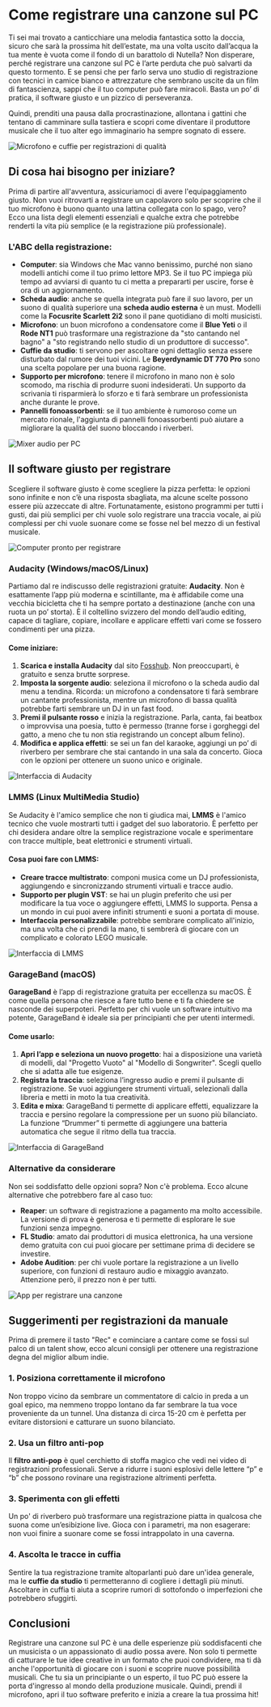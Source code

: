 # Come registrare una canzone sul PC

Ti sei mai trovato a canticchiare una melodia fantastica sotto la doccia, sicuro che sarà la prossima hit dell’estate, ma una volta uscito dall’acqua la tua mente è vuota come il fondo di un barattolo di Nutella? Non disperare, perché registrare una canzone sul PC è l’arte perduta che può salvarti da questo tormento. E se pensi che per farlo serva uno studio di registrazione con tecnici in camice bianco e attrezzature che sembrano uscite da un film di fantascienza, sappi che il tuo computer può fare miracoli. Basta un po’ di pratica, il software giusto e un pizzico di perseveranza.

Quindi, prenditi una pausa dalla procrastinazione, allontana i gattini che tentano di camminare sulla tastiera e scopri come diventare il produttore musicale che il tuo alter ego immaginario ha sempre sognato di essere.

![Microfono e cuffie per registrazioni di qualità](/guide-img/output/mic.jpg)

## Di cosa hai bisogno per iniziare?

Prima di partire all'avventura, assicuriamoci di avere l'equipaggiamento giusto. Non vuoi ritrovarti a registrare un capolavoro solo per scoprire che il tuo microfono è buono quanto una lattina collegata con lo spago, vero? Ecco una lista degli elementi essenziali e qualche extra che potrebbe renderti la vita più semplice (e la registrazione più professionale).

### L'ABC della registrazione:

- **Computer**: sia Windows che Mac vanno benissimo, purché non siano modelli antichi come il tuo primo lettore MP3. Se il tuo PC impiega più tempo ad avviarsi di quanto tu ci metta a prepararti per uscire, forse è ora di un aggiornamento.
- **Scheda audio**: anche se quella integrata può fare il suo lavoro, per un suono di qualità superiore una **scheda audio esterna** è un must. Modelli come la **Focusrite Scarlett 2i2** sono il pane quotidiano di molti musicisti.
- **Microfono**: un buon microfono a condensatore come il **Blue Yeti** o il **Rode NT1** può trasformare una registrazione da "sto cantando nel bagno" a "sto registrando nello studio di un produttore di successo".
- **Cuffie da studio**: ti servono per ascoltare ogni dettaglio senza essere disturbato dal rumore dei tuoi vicini. Le **Beyerdynamic DT 770 Pro** sono una scelta popolare per una buona ragione.
- **Supporto per microfono**: tenere il microfono in mano non è solo scomodo, ma rischia di produrre suoni indesiderati. Un supporto da scrivania ti risparmierà lo sforzo e ti farà sembrare un professionista anche durante le prove.
- **Pannelli fonoassorbenti**: se il tuo ambiente è rumoroso come un mercato rionale, l'aggiunta di pannelli fonoassorbenti può aiutare a migliorare la qualità del suono bloccando i riverberi.

![Mixer audio per PC](/guide-img/output/mixer.jpg)

## Il software giusto per registrare

Scegliere il software giusto è come scegliere la pizza perfetta: le opzioni sono infinite e non c’è una risposta sbagliata, ma alcune scelte possono essere più azzeccate di altre. Fortunatamente, esistono programmi per tutti i gusti, dai più semplici per chi vuole solo registrare una traccia vocale, ai più complessi per chi vuole suonare come se fosse nel bel mezzo di un festival musicale.

![Computer pronto per registrare](/guide-img/output/comefare.jpg)

### Audacity (Windows/macOS/Linux)

Partiamo dal re indiscusso delle registrazioni gratuite: **Audacity**. Non è esattamente l’app più moderna e scintillante, ma è affidabile come una vecchia bicicletta che ti ha sempre portato a destinazione (anche con una ruota un po’ storta). È il coltellino svizzero del mondo dell’audio editing, capace di tagliare, copiare, incollare e applicare effetti vari come se fossero condimenti per una pizza.

#### Come iniziare:

1. **Scarica e installa Audacity** dal sito [Fosshub](https://www.fosshub.com/Audacity.html). Non preoccuparti, è gratuito e senza brutte sorprese.
2. **Imposta la sorgente audio**: seleziona il microfono o la scheda audio dal menu a tendina. Ricorda: un microfono a condensatore ti farà sembrare un cantante professionista, mentre un microfono di bassa qualità potrebbe farti sembrare un DJ in un fast food.
3. **Premi il pulsante rosso** e inizia la registrazione. Parla, canta, fai beatbox o improvvisa una poesia, tutto è permesso (tranne forse i gorgheggi del gatto, a meno che tu non stia registrando un concept album felino).
4. **Modifica e applica effetti**: se sei un fan del karaoke, aggiungi un po’ di riverbero per sembrare che stai cantando in una sala da concerto. Gioca con le opzioni per ottenere un suono unico e originale.

![Interfaccia di Audacity](/guide-img/output/2GS6SDyWfU.jpg)

### LMMS (Linux MultiMedia Studio)

Se Audacity è l'amico semplice che non ti giudica mai, **LMMS** è l'amico tecnico che vuole mostrarti tutti i gadget del suo laboratorio. È perfetto per chi desidera andare oltre la semplice registrazione vocale e sperimentare con tracce multiple, beat elettronici e strumenti virtuali.

#### Cosa puoi fare con LMMS:

- **Creare tracce multistrato**: componi musica come un DJ professionista, aggiungendo e sincronizzando strumenti virtuali e tracce audio.
- **Supporto per plugin VST**: se hai un plugin preferito che usi per modificare la tua voce o aggiungere effetti, LMMS lo supporta. Pensa a un mondo in cui puoi avere infiniti strumenti e suoni a portata di mouse.
- **Interfaccia personalizzabile**: potrebbe sembrare complicato all'inizio, ma una volta che ci prendi la mano, ti sembrerà di giocare con un complicato e colorato LEGO musicale.

![Interfaccia di LMMS](/guide-img/output/N1ehCuo4OR.jpg)

### GarageBand (macOS)

**GarageBand** è l’app di registrazione gratuita per eccellenza su macOS. È come quella persona che riesce a fare tutto bene e ti fa chiedere se nasconde dei superpoteri. Perfetto per chi vuole un software intuitivo ma potente, GarageBand è ideale sia per principianti che per utenti intermedi.

#### Come usarlo:

1. **Apri l’app e seleziona un nuovo progetto**: hai a disposizione una varietà di modelli, dal "Progetto Vuoto" al "Modello di Songwriter". Scegli quello che si adatta alle tue esigenze.
2. **Registra la traccia**: seleziona l’ingresso audio e premi il pulsante di registrazione. Se vuoi aggiungere strumenti virtuali, selezionali dalla libreria e metti in moto la tua creatività.
3. **Edita e mixa**: GarageBand ti permette di applicare effetti, equalizzare la traccia e persino regolare la compressione per un suono più bilanciato. La funzione “Drummer” ti permette di aggiungere una batteria automatica che segue il ritmo della tua traccia.

![Interfaccia di GarageBand](/guide-img/output/gband2.jpg)

### Alternative da considerare

Non sei soddisfatto delle opzioni sopra? Non c'è problema. Ecco alcune alternative che potrebbero fare al caso tuo:

- **Reaper**: un software di registrazione a pagamento ma molto accessibile. La versione di prova è generosa e ti permette di esplorare le sue funzioni senza impegno.
- **FL Studio**: amato dai produttori di musica elettronica, ha una versione demo gratuita con cui puoi giocare per settimane prima di decidere se investire.
- **Adobe Audition**: per chi vuole portare la registrazione a un livello superiore, con funzioni di restauro audio e mixaggio avanzato. Attenzione però, il prezzo non è per tutti.

![App per registrare una canzone](/guide-img/output/xC0rMdYAMH.jpg)

## Suggerimenti per registrazioni da manuale

Prima di premere il tasto "Rec" e cominciare a cantare come se fossi sul palco di un talent show, ecco alcuni consigli per ottenere una registrazione degna del miglior album indie.

### 1. Posiziona correttamente il microfono
Non troppo vicino da sembrare un commentatore di calcio in preda a un goal epico, ma nemmeno troppo lontano da far sembrare la tua voce proveniente da un tunnel. Una distanza di circa 15-20 cm è perfetta per evitare distorsioni e catturare un suono bilanciato.

### 2. Usa un filtro anti-pop
Il **filtro anti-pop** è quel cerchietto di stoffa magico che vedi nei video di registrazioni professionali. Serve a ridurre i suoni esplosivi delle lettere “p” e “b” che possono rovinare una registrazione altrimenti perfetta.

### 3. Sperimenta con gli effetti
Un po' di riverbero può trasformare una registrazione piatta in qualcosa che suona come un’esibizione live. Gioca con i parametri, ma non esagerare: non vuoi finire a suonare come se fossi intrappolato in una caverna.

### 4. Ascolta le tracce in cuffia
Sentire la tua registrazione tramite altoparlanti può dare un'idea generale, ma le **cuffie da studio** ti permetteranno di cogliere i dettagli più minuti. Ascoltare in cuffia ti aiuta a scoprire rumori di sottofondo o imperfezioni che potrebbero sfuggirti.

## Conclusioni

Registrare una canzone sul PC è una delle esperienze più soddisfacenti che un musicista o un appassionato di audio possa avere. Non solo ti permette di catturare le tue idee creative in un formato che puoi condividere, ma ti dà anche l'opportunità di giocare con i suoni e scoprire nuove possibilità musicali. Che tu sia un principiante o un esperto, il tuo PC può essere la porta d'ingresso al mondo della produzione musicale. Quindi, prendi il microfono, apri il tuo software preferito e inizia a creare la tua prossima hit!
